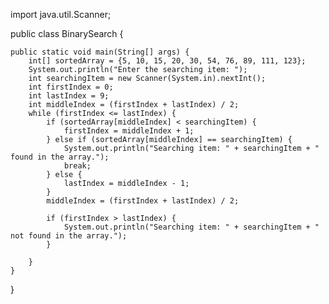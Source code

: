 import java.util.Scanner;

public class BinarySearch {

    public static void main(String[] args) {
        int[] sortedArray = {5, 10, 15, 20, 30, 54, 76, 89, 111, 123};
        System.out.println("Enter the searching item: ");
        int searchingItem = new Scanner(System.in).nextInt();
        int firstIndex = 0;
        int lastIndex = 9;
        int middleIndex = (firstIndex + lastIndex) / 2;
        while (firstIndex <= lastIndex) {
            if (sortedArray[middleIndex] < searchingItem) {
                firstIndex = middleIndex + 1;
            } else if (sortedArray[middleIndex] == searchingItem) {
                System.out.println("Searching item: " + searchingItem + " found in the array.");
                break;
            } else {
                lastIndex = middleIndex - 1;
            }
            middleIndex = (firstIndex + lastIndex) / 2;

            if (firstIndex > lastIndex) {
                System.out.println("Searching item: " + searchingItem + " not found in the array.");
            }

        }
    }
}
